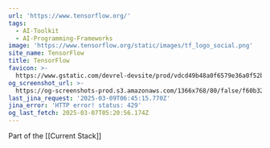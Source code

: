 ```yaml
---
url: 'https://www.tensorflow.org/'
tags:
  - AI-Toolkit
  - AI-Programming-Frameworks
image: 'https://www.tensorflow.org/static/images/tf_logo_social.png'
site_name: TensorFlow
title: TensorFlow
favicon: >-
  https://www.gstatic.com/devrel-devsite/prod/vdcd49b48a0f6579e36a0f52b513a1840db67522fa48e80a57742b4388044a7e9/tensorflow/images/favicon.png
og_screenshot_url: >-
  https://og-screenshots-prod.s3.amazonaws.com/1366x768/80/false/f60b32602abc89a510cc723fc48d7ff817c71c2e11e731decd02d67d9f71e12a.jpeg
last_jina_request: '2025-03-09T06:45:15.770Z'
jina_error: 'HTTP error! status: 429'
og_last_fetch: 2025-03-07T05:20:56.174Z
---
```

Part of the [[Current Stack]]

